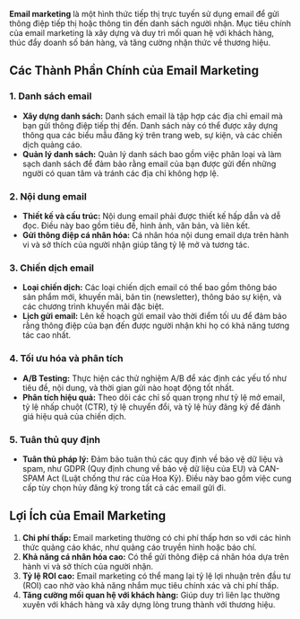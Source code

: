 **Email marketing** là một hình thức tiếp thị trực tuyến sử dụng email để gửi thông điệp tiếp thị hoặc thông tin đến danh sách người nhận. Mục tiêu chính của email marketing là xây dựng và duy trì mối quan hệ với khách hàng, thúc đẩy doanh số bán hàng, và tăng cường nhận thức về thương hiệu.

## Các Thành Phần Chính của Email Marketing

### 1. **Danh sách email**

- **Xây dựng danh sách:** Danh sách email là tập hợp các địa chỉ email mà bạn gửi thông điệp tiếp thị đến. Danh sách này có thể được xây dựng thông qua các biểu mẫu đăng ký trên trang web, sự kiện, và các chiến dịch quảng cáo.
- **Quản lý danh sách:** Quản lý danh sách bao gồm việc phân loại và làm sạch danh sách để đảm bảo rằng email của bạn được gửi đến những người có quan tâm và tránh các địa chỉ không hợp lệ.

### 2. **Nội dung email**

- **Thiết kế và cấu trúc:** Nội dung email phải được thiết kế hấp dẫn và dễ đọc. Điều này bao gồm tiêu đề, hình ảnh, văn bản, và liên kết.
- **Gửi thông điệp cá nhân hóa:** Cá nhân hóa nội dung email dựa trên hành vi và sở thích của người nhận giúp tăng tỷ lệ mở và tương tác.

### 3. **Chiến dịch email**

- **Loại chiến dịch:** Các loại chiến dịch email có thể bao gồm thông báo sản phẩm mới, khuyến mãi, bản tin (newsletter), thông báo sự kiện, và các chương trình khuyến mãi đặc biệt.
- **Lịch gửi email:** Lên kế hoạch gửi email vào thời điểm tối ưu để đảm bảo rằng thông điệp của bạn đến được người nhận khi họ có khả năng tương tác cao nhất.

### 4. **Tối ưu hóa và phân tích**

- **A/B Testing:** Thực hiện các thử nghiệm A/B để xác định các yếu tố như tiêu đề, nội dung, và thời gian gửi nào hoạt động tốt nhất.
- **Phân tích hiệu quả:** Theo dõi các chỉ số quan trọng như tỷ lệ mở email, tỷ lệ nhấp chuột (CTR), tỷ lệ chuyển đổi, và tỷ lệ hủy đăng ký để đánh giá hiệu quả của chiến dịch.

### 5. **Tuân thủ quy định**

- **Tuân thủ pháp lý:** Đảm bảo tuân thủ các quy định về bảo vệ dữ liệu và spam, như GDPR (Quy định chung về bảo vệ dữ liệu của EU) và CAN-SPAM Act (Luật chống thư rác của Hoa Kỳ). Điều này bao gồm việc cung cấp tùy chọn hủy đăng ký trong tất cả các email gửi đi.

## Lợi Ích của Email Marketing
1. **Chi phí thấp:** Email marketing thường có chi phí thấp hơn so với các hình thức quảng cáo khác, như quảng cáo truyền hình hoặc báo chí.
2. **Khả năng cá nhân hóa cao:** Có thể gửi thông điệp cá nhân hóa dựa trên hành vi và sở thích của người nhận.
3. **Tỷ lệ ROI cao:** Email marketing có thể mang lại tỷ lệ lợi nhuận trên đầu tư (ROI) cao nhờ vào khả năng nhắm mục tiêu chính xác và chi phí thấp.
4. **Tăng cường mối quan hệ với khách hàng:** Giúp duy trì liên lạc thường xuyên với khách hàng và xây dựng lòng trung thành với thương hiệu.
